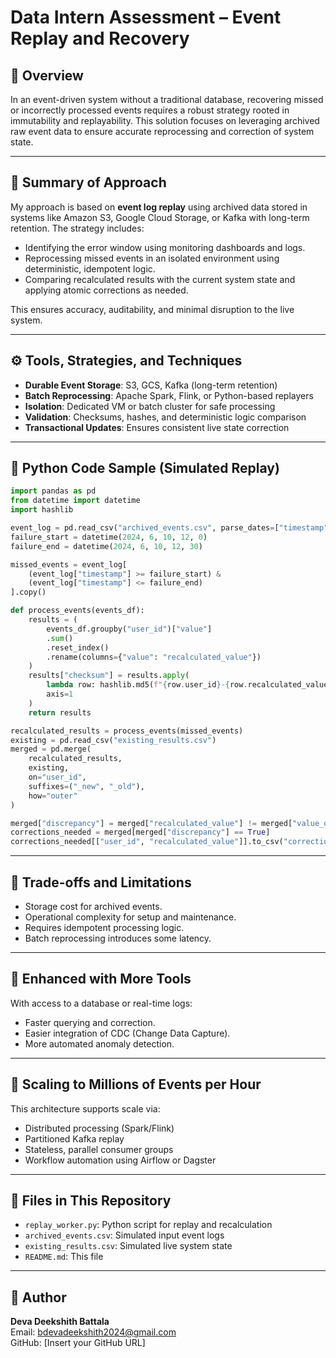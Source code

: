 # Data Intern Assessment – Event Replay and Recovery

## 📘 Overview
In an event-driven system without a traditional database, recovering missed or incorrectly processed events requires a robust strategy rooted in immutability and replayability. This solution focuses on leveraging archived raw event data to ensure accurate reprocessing and correction of system state.

---

## 🧠 Summary of Approach
My approach is based on **event log replay** using archived data stored in systems like Amazon S3, Google Cloud Storage, or Kafka with long-term retention. The strategy includes:

- Identifying the error window using monitoring dashboards and logs.
- Reprocessing missed events in an isolated environment using deterministic, idempotent logic.
- Comparing recalculated results with the current system state and applying atomic corrections as needed.

This ensures accuracy, auditability, and minimal disruption to the live system.

---

## ⚙️ Tools, Strategies, and Techniques

- **Durable Event Storage**: S3, GCS, Kafka (long-term retention)
- **Batch Reprocessing**: Apache Spark, Flink, or Python-based replayers
- **Isolation**: Dedicated VM or batch cluster for safe processing
- **Validation**: Checksums, hashes, and deterministic logic comparison
- **Transactional Updates**: Ensures consistent live state correction

---

## 🧪 Python Code Sample (Simulated Replay)

```python
import pandas as pd
from datetime import datetime
import hashlib

event_log = pd.read_csv("archived_events.csv", parse_dates=["timestamp"])
failure_start = datetime(2024, 6, 10, 12, 0)
failure_end = datetime(2024, 6, 10, 12, 30)

missed_events = event_log[
    (event_log["timestamp"] >= failure_start) &
    (event_log["timestamp"] <= failure_end)
].copy()

def process_events(events_df):
    results = (
        events_df.groupby("user_id")["value"]
        .sum()
        .reset_index()
        .rename(columns={"value": "recalculated_value"})
    )
    results["checksum"] = results.apply(
        lambda row: hashlib.md5(f"{row.user_id}-{row.recalculated_value}".encode()).hexdigest(),
        axis=1
    )
    return results

recalculated_results = process_events(missed_events)
existing = pd.read_csv("existing_results.csv")
merged = pd.merge(
    recalculated_results,
    existing,
    on="user_id",
    suffixes=("_new", "_old"),
    how="outer"
)

merged["discrepancy"] = merged["recalculated_value"] != merged["value_old"]
corrections_needed = merged[merged["discrepancy"] == True]
corrections_needed[["user_id", "recalculated_value"]].to_csv("corrections_to_apply.csv", index=False)
```

---

## 🔄 Trade-offs and Limitations

- Storage cost for archived events.
- Operational complexity for setup and maintenance.
- Requires idempotent processing logic.
- Batch reprocessing introduces some latency.

---

## 🔧 Enhanced with More Tools
With access to a database or real-time logs:
- Faster querying and correction.
- Easier integration of CDC (Change Data Capture).
- More automated anomaly detection.

---

## 🚀 Scaling to Millions of Events per Hour

This architecture supports scale via:
- Distributed processing (Spark/Flink)
- Partitioned Kafka replay
- Stateless, parallel consumer groups
- Workflow automation using Airflow or Dagster

---

## 📂 Files in This Repository

- `replay_worker.py`: Python script for replay and recalculation
- `archived_events.csv`: Simulated input event logs
- `existing_results.csv`: Simulated live system state
- `README.md`: This file

---

## 👤 Author

**Deva Deekshith Battala**  
Email: bdevadeekshith2024@gmail.com  
GitHub: [Insert your GitHub URL]

